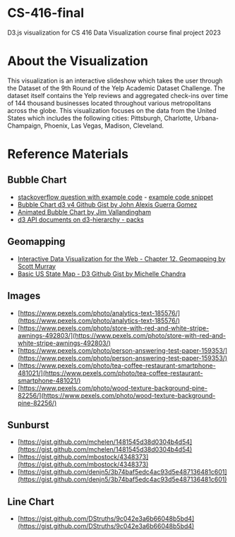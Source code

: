 # CS-416-final
D3.js visualization for CS 416 Data Visualization course final project 2023

# About the Visualization
This visualization is an interactive slideshow which takes the user through the Dataset of the 9th Round of the Yelp Academic Dataset Challenge. The dataset itself contains the Yelp reviews and aggregated check-ins over time of 144 thousand businesses located throughout various metropolitans across the globe. This visualization focuses on the data from the United States which includes the following cities: Pittsburgh, Charlotte, Urbana-Champaign, Phoenix, Las Vegas, Madison, Cleveland.

# Reference Materials
## Bubble Chart
+ [stackoverflow question with example code](https://stackoverflow.com/questions/39368919/d3-bubble-chart-bubble-nodes-not-a-function) - [example code snippet](https://jsfiddle.net/r24e8xd7/9/)
+ [Bubble Chart d3 v4 Github Gist by John Alexis Guerra Gomez](https://bl.ocks.org/john-guerra/0d81ccfd24578d5d563c55e785b3b40a)
+ [Animated Bubble Chart by Jim Vallandingham](https://github.com/vlandham/bubble_chart_v4)
+ [d3 API documents on d3-hierarchy - packs](https://github.com/d3/d3-hierarchy/blob/master/README.md#pack)
## Geomapping
+ [Interactive Data Visualization for the Web - Chapter 12. Geomapping by Scott Murray](http://chimera.labs.oreilly.com/books/1230000000345/ch12.html)
+ [Basic US State Map - D3 Github Gist by Michelle Chandra](http://bl.ocks.org/michellechandra/0b2ce4923dc9b5809922)
## Images
+ [https://www.pexels.com/photo/analytics-text-185576/](https://www.pexels.com/photo/analytics-text-185576/)
+ [https://www.pexels.com/photo/store-with-red-and-white-stripe-awnings-492803/](https://www.pexels.com/photo/store-with-red-and-white-stripe-awnings-492803/)
+ [https://www.pexels.com/photo/person-answering-test-paper-159353/](https://www.pexels.com/photo/person-answering-test-paper-159353/)
+ [https://www.pexels.com/photo/tea-coffee-restaurant-smartphone-481021/](https://www.pexels.com/photo/tea-coffee-restaurant-smartphone-481021/)
+ [https://www.pexels.com/photo/wood-texture-background-pine-82256/](https://www.pexels.com/photo/wood-texture-background-pine-82256/)
## Sunburst
+ [https://gist.github.com/mchelen/1481545d38d0304b4d54](https://gist.github.com/mchelen/1481545d38d0304b4d54)
+ [https://gist.github.com/mbostock/4348373](https://gist.github.com/mbostock/4348373)
+ [https://gist.github.com/denjn5/3b74baf5edc4ac93d5e487136481c601](https://gist.github.com/denjn5/3b74baf5edc4ac93d5e487136481c601)
## Line Chart
+ [https://gist.github.com/DStruths/9c042e3a6b66048b5bd4](https://gist.github.com/DStruths/9c042e3a6b66048b5bd4)